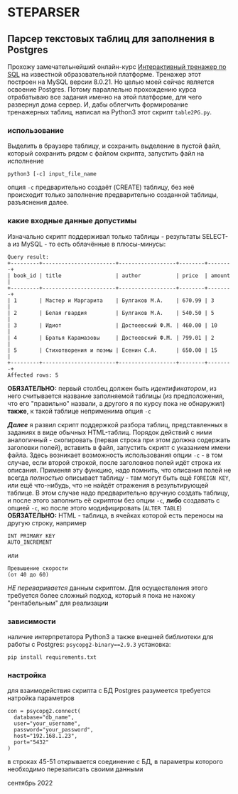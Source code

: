 # STEPARSER

## Парсер текстовых таблиц для заполнения в Postgres

Прохожу замечательнейший онлайн-курс [Интерактивный тренажер по SQL](https://stepik.org/course/63054/syllabus) на известной образовательной платформе.
Тренажер этот построен на MySQL версии 8.0.21. Но целью моей сейчас является освоение Postgres. Потому параллельно прохождению курса отрабатываю все задания именно на этой платформе, для чего развернул дома сервер. И, дабы облегчить формирование тренажерных таблиц, написал на Python3 этот скрипт `
table2PG.py `.

### использование

Выделить в браузере таблицу, и сохранить выделение в пустой файл, который сохранить рядом с файлом скрипта, запустить файл на исполнение

    python3 [-c] input_file_name
опция `-c` предварительно создаёт (CREATE) таблицу, без неё происходит только заполнение предварительно созданной таблицы, разъяснения далее.

### какие входные данные допустимы

Изначально скрипт поддерживал только таблицы - результаты SELECT-а из MySQL - то есть облачённые в плюсы-минусы:

    Query result:
    +---------+-----------------------+------------------+--------+--------+
    | book_id | title                 | author           | price  | amount |
    +---------+-----------------------+------------------+--------+--------+
    | 1       | Мастер и Маргарита    | Булгаков М.А.    | 670.99 | 3      |
    | 2       | Белая гвардия         | Булгаков М.А.    | 540.50 | 5      |
    | 3       | Идиот                 | Достоевский Ф.М. | 460.00 | 10     |
    | 4       | Братья Карамазовы     | Достоевский Ф.М. | 799.01 | 2      |
    | 5       | Стихотворения и поэмы | Есенин С.А.      | 650.00 | 15     |
    +---------+-----------------------+------------------+--------+--------+
    Affected rows: 5
**ОБЯЗАТЕЛЬНО:** первый столбец должен быть *идентификатором*, из него считывается название заполняемой таблицы (из предположения, что его "правильно" назвали, а другого я по курсу пока не обнаружил)
**также**, к такой таблице неприменима опция `-c`  

***Далее*** я развил скрипт поддержкой разбора таблиц, представленных в заданиях в виде обычных HTML-таблиц. Порядок действий с ними аналогичный - скопировать (первая строка при этом должна содержать заголовки полей), вставить в файл, запустить скрипт с указанием имени файла.
Здесь возникает возможность использования опции `-c` - в том случае, если второй строкой, после заголовков полей идёт строка их описания. Применяя эту функцию, надо помнить, что описания полей не всегда *полностью* описывает таблицу - там могут быть ещё `FOREIGN KEY`, или ещё что-нибудь, что не найдёт отражения в результирующей таблице. В этом случае надо предварительно вручную создать таблицу, и после этого заполнить её скриптом без опции `-c`, 
**либо** создавать с опцией `-c`, но после этого модифицировать (`ALTER TABLE`)
**ОБЯЗАТЕЛЬНО:** HTML - таблица, в ячейках которой есть переносы на другую строку, например

    INT PRIMARY KEY
    AUTO_INCREMENT
или

    Превышение скорости
    (от 40 до 60)
*НЕ переваривается* данным скриптом. Для осуществления этого требуется более сложный подход, который я пока не нахожу "рентабельным" для реализации 

### зависимости
наличие интерпретатора Python3
а также внешней библиотеки для работы с Postgres: `psycopg2-binary==2.9.3`
установка:

    pip install requirements.txt

### настройка
для взаимодействия скрипта с БД Postgres разумеется требуется натройка параметров

    con = psycopg2.connect(
      database="db_name", 
      user="your_username", 
      password="your_password", 
      host="192.168.1.23", 
      port="5432"
    )
в строках 45-51 открывается соединение с БД, в параметры которого необходимо перезаписать своими данными

сентябрь 2022
